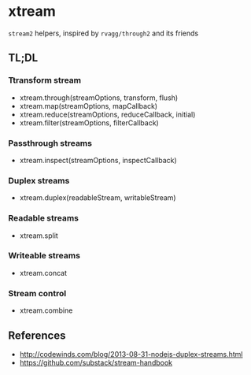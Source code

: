 # xtream

`stream2` helpers, inspired by `rvagg/through2` and its friends

## TL;DL

### Ttransform stream

* xtream.through(streamOptions, transform, flush)
* xtream.map(streamOptions, mapCallback)
* xtream.reduce(streamOptions, reduceCallback, initial)
* xtream.filter(streamOptions, filterCallback)

### Passthrough streams

* xtream.inspect(streamOptions, inspectCallback)

### Duplex streams

* xtream.duplex(readableStream, writableStream)

### Readable streams

* xtream.split

### Writeable streams

* xtream.concat

### Stream control

* xtream.combine


## References

* http://codewinds.com/blog/2013-08-31-nodejs-duplex-streams.html
* https://github.com/substack/stream-handbook